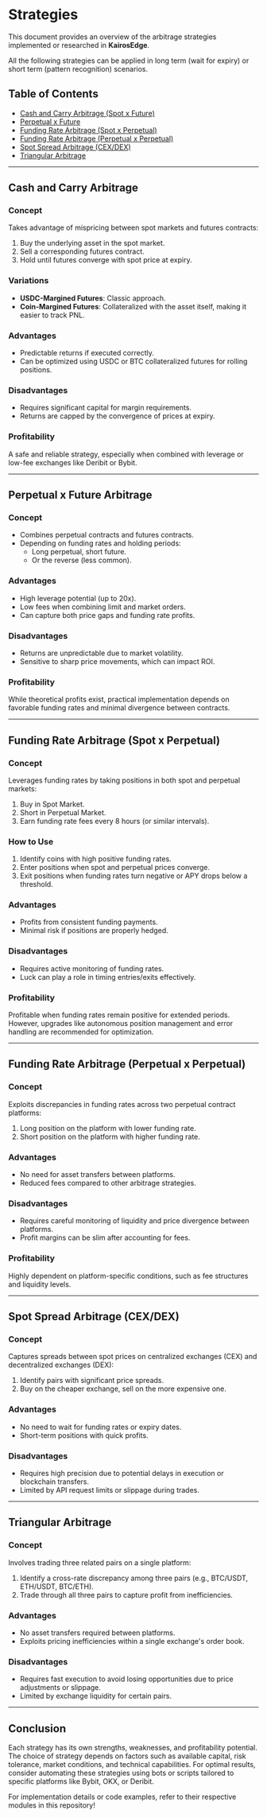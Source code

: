 # **Strategies**

This document provides an overview of the arbitrage strategies implemented or researched in **KairosEdge**.

All the following strategies can be applied in long term (wait for expiry) or short term (pattern recognition) scenarios.

## **Table of Contents**

- [Cash and Carry Arbitrage (Spot x Future)](#cash-and-carry-arbitrage-spot-x-future)
- [Perpetual x Future](#perpetual-x-future-arbitrage)
- [Funding Rate Arbitrage (Spot x Perpetual)](#funding-rate-arbitrage-spot-x-perpetual)
- [Funding Rate Arbitrage (Perpetual x Perpetual)](#funding-rate-arbitrage-perpetual-x-perpetual)
- [Spot Spread Arbitrage (CEX/DEX)](#spot-spread-arbitrage-cex-dex)
- [Triangular Arbitrage](#triangular-arbitrage)

---
## **Cash and Carry Arbitrage**

### **Concept**
Takes advantage of mispricing between spot markets and futures contracts:
1. Buy the underlying asset in the spot market.
2. Sell a corresponding futures contract.
3. Hold until futures converge with spot price at expiry.

### **Variations**
- **USDC-Margined Futures**: Classic approach.
- **Coin-Margined Futures**: Collateralized with the asset itself, making it easier to track PNL.

### **Advantages**
- Predictable returns if executed correctly.
- Can be optimized using USDC or BTC collateralized futures for rolling positions.

### **Disadvantages**
- Requires significant capital for margin requirements.
- Returns are capped by the convergence of prices at expiry.

### **Profitability**
A safe and reliable strategy, especially when combined with leverage or low-fee exchanges like Deribit or Bybit.

---

## **Perpetual x Future Arbitrage**

### **Concept**
- Combines perpetual contracts and futures contracts.
- Depending on funding rates and holding periods:
  - Long perpetual, short future.
  - Or the reverse (less common).

### **Advantages**
- High leverage potential (up to 20x).
- Low fees when combining limit and market orders.
- Can capture both price gaps and funding rate profits.

### **Disadvantages**
- Returns are unpredictable due to market volatility.
- Sensitive to sharp price movements, which can impact ROI.

### **Profitability**
While theoretical profits exist, practical implementation depends on favorable funding rates and minimal divergence between contracts.

---

## **Funding Rate Arbitrage (Spot x Perpetual)**

### **Concept**
Leverages funding rates by taking positions in both spot and perpetual markets:
1. Buy in Spot Market.
2. Short in Perpetual Market.
3. Earn funding rate fees every 8 hours (or similar intervals).

### **How to Use**
1. Identify coins with high positive funding rates.
2. Enter positions when spot and perpetual prices converge.
3. Exit positions when funding rates turn negative or APY drops below a threshold.

### **Advantages**
- Profits from consistent funding payments.
- Minimal risk if positions are properly hedged.

### **Disadvantages**
- Requires active monitoring of funding rates.
- Luck can play a role in timing entries/exits effectively.

### **Profitability**
Profitable when funding rates remain positive for extended periods. However, upgrades like autonomous position management and error handling are recommended for optimization.

---

## **Funding Rate Arbitrage (Perpetual x Perpetual)**

### **Concept**
Exploits discrepancies in funding rates across two perpetual contract platforms:
1. Long position on the platform with lower funding rate.
2. Short position on the platform with higher funding rate.

### **Advantages**
- No need for asset transfers between platforms.
- Reduced fees compared to other arbitrage strategies.

### **Disadvantages**
- Requires careful monitoring of liquidity and price divergence between platforms.
- Profit margins can be slim after accounting for fees.

### **Profitability**
Highly dependent on platform-specific conditions, such as fee structures and liquidity levels.

---

## **Spot Spread Arbitrage (CEX/DEX)**

### **Concept**
Captures spreads between spot prices on centralized exchanges (CEX) and decentralized exchanges (DEX):
1. Identify pairs with significant price spreads.
2. Buy on the cheaper exchange, sell on the more expensive one.

### **Advantages**
- No need to wait for funding rates or expiry dates.
- Short-term positions with quick profits.

### **Disadvantages**
- Requires high precision due to potential delays in execution or blockchain transfers.
- Limited by API request limits or slippage during trades.

---

## **Triangular Arbitrage**

### **Concept**
Involves trading three related pairs on a single platform:
1. Identify a cross-rate discrepancy among three pairs (e.g., BTC/USDT, ETH/USDT, BTC/ETH).
2. Trade through all three pairs to capture profit from inefficiencies.

### **Advantages**
- No asset transfers required between platforms.
- Exploits pricing inefficiencies within a single exchange's order book.

### **Disadvantages**
- Requires fast execution to avoid losing opportunities due to price adjustments or slippage.
- Limited by exchange liquidity for certain pairs.

---

## Conclusion

Each strategy has its own strengths, weaknesses, and profitability potential. The choice of strategy depends on factors such as available capital, risk tolerance, market conditions, and technical capabilities. For optimal results, consider automating these strategies using bots or scripts tailored to specific platforms like Bybit, OKX, or Deribit.

For implementation details or code examples, refer to their respective modules in this repository!
